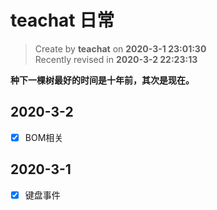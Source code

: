 # teachat 日常

> Create by **teachat** on **2020-3-1 23:01:30**  
> Recently revised in **2020-3-2 22:23:13**

**种下一棵树最好的时间是十年前，其次是现在。**

## 2020-3-2

- [x] BOM相关
  
## 2020-3-1

- [x] 键盘事件
